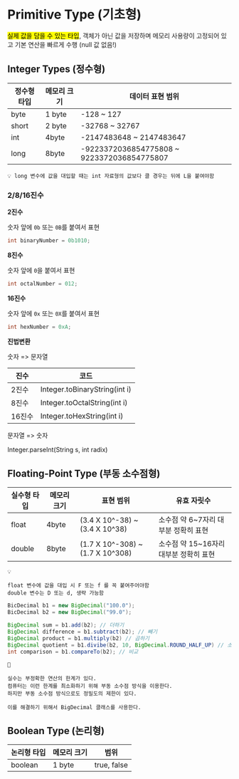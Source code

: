 # Primitive Type (기초형)

<mark>실제 값을 담을 수 있는 타입</mark>, 객체가 아닌 값을 저장하며 메모리 사용량이 고정되어 있고 기본 연산을 빠르게 수행 (null 값 없음!)

## Integer Types (정수형)

| 정수형 타입 | 메모리 크기 | 데이터 표현 범위                                  |
| ------ | ------ | ------------------------------------------ |
| byte   | 1 byte | -128 ~ 127                                 |
| short  | 2 byte | -32768 ~ 32767                             |
| int    | 4byte  | -2147483648 ~ 2147483647                   |
| long   | 8byte  | -9223372036854775808 ~ 9223372036854775807 |
````
💡 long 변수에 값을 대입할 때는 int 자료형의 값보다 클 경우는 뒤에 L을 붙여야함
````

### 2/8/16진수

**2진수**

숫자 앞에 `0b` 또는 `0B`를 붙여서 표현

````java
int binaryNumber = 0b1010;
````

**8진수**

숫자 앞에 `0`을 붙여서 표현

````java
int octalNumber = 012;
````

**16진수**

숫자 앞에 `0x` 또는 `0X`를 붙여서 표현

````java
int hexNumber = 0xA;
````

**진법변환**

숫자 => 문자열

| 진수   | 코드                            |
| ---- | ----------------------------- |
| 2진수  | Integer.toBinaryString(int i) |
| 8진수  | Integer.toOctalString(int i)  |
| 16진수 | Integer.toHexString(int i)    |

문자열 => 숫자

Integer.parseInt(String s, int radix)

## Floating-Point Type (부동 소수점형)

| 실수형 타입 | 메모리 크기 | 표현 범위                            | 유효 자릿수                   |
| ------ | ------ | -------------------------------- | ------------------------ |
| float  | 4byte  | (3.4 X 10^-38) ~ (3.4 X 10^38)   | 소수점 약 6~7자리 대부분 정확히 표현   |
| double | 8byte  | (1.7 X 10^-308) ~ (1.7 X 10^308) | 소수점 약 15~16자리 대부분 정확히 표현 |
````
💡

float 변수에 값을 대입 시 F 또는 f 를 꼭 붙여주어야함
double 변수는 D 또는 d, 생략 가능함
````

````java
BicDecimal b1 = new BigDecimal("100.0");
BicDecimal b2 = new BigDecimal("99.0");

BigDecimal sum = b1.add(b2); // 더하기
BigDecimal difference = b1.subtract(b2); // 빼기
BigDecimal product = b1.multiply(b2) // 곱하기
BigDecimal quotient = b1.divibe(b2, 10, BigDecimal.ROUND_HALF_UP) // 소수점 이하 10자리 반올림 나누기
int comparison = b1.compareTo(b2); // 비교
````

````
📎

실수는 부정확한 연산의 한계가 있다.
컴퓨터는 이런 한계를 최소화하기 위해 부동 소수점 방식을 이용한다.
하지만 부동 소수점 방식으로도 정밀도의 제한이 있다.

이를 해결하기 위해서 BigDecimal 클래스를 사용한다.
````

## Boolean Type (논리형)

| 논리형 타입  | 메모리 크기 | 범위          |
| ------- | ------ | ----------- |
| boolean | 1 byte | true, false |

